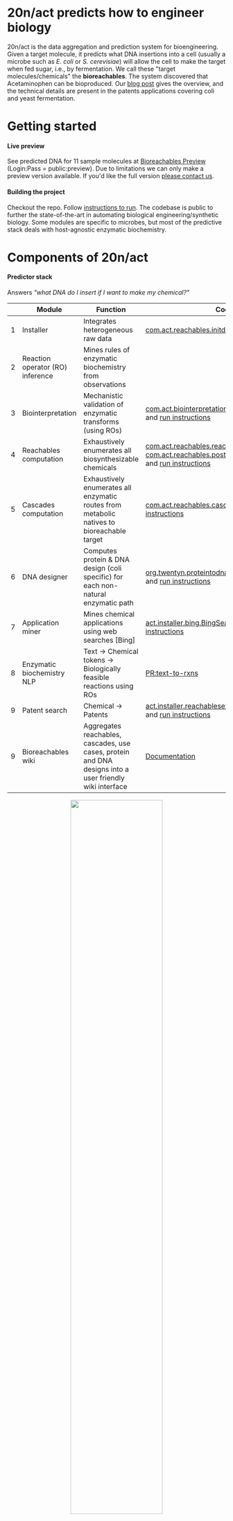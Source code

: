 
20n/act predicts how to engineer biology
===

20n/act is the data aggregation and prediction system for bioengineering. Given a target molecule, it predicts what DNA insertions into a cell (usually a microbe such as _E. coli_ or _S. cerevisiae_) will allow the cell to make the target when fed sugar, i.e., by fermentation. We call these "target molecules/chemicals" the __bioreachables__. The system discovered that Acetaminophen can be bioproduced. Our [blog post](http://20n.com/blog.html#bio-acetaminophen) gives the overview, and the technical details are present in the patents applications covering coli and yeast fermentation.

Getting started
===
#### Live preview
See predicted DNA for 11 sample molecules at [Bioreachables Preview](https://preview.bioreachables.com/) (Login:Pass = public:preview). Due to limitations we can only make a preview version available. If you'd like the full version [please contact us](mailto:info@20n.com).

#### Building the project
Checkout the repo. Follow [instructions to run](wikiServices#1-wiki-content-generation). The codebase is public to further the state-of-the-art in automating biological engineering/synthetic biology. Some modules are specific to microbes, but most of the predictive stack deals with host-agnostic enzymatic biochemistry.

Components of 20n/act
===

#### Predictor stack
Answers _"what DNA do I insert if I want to make my chemical?"_
  
  |   | Module | Function | Code |
  |---|---|---|---|
  | 1 | Installer | Integrates heterogeneous raw data | [com.act.reachables.initdb](reachables/src/main/scala/initdb.scala) and [run instructions](wikiServices#create-an-act-db)
  | 2 | Reaction operator (RO) inference | Mines rules of enzymatic biochemistry from observations | 
  | 3 | Biointerpretation | Mechanistic validation of enzymatic transforms (using ROs) | [com.act.biointerpretation.BiointerpretationDriver](reachables/src/main/java/com/act/biointerpretation/BiointerpretationDriver.java) and [run instructions](wikiServices#run-biointerpretation)
  | 4 | Reachables computation | Exhaustively enumerates all biosynthesizable chemicals | [com.act.reachables.reachables](reachables/src/main/scala/reachables.scala) + [com.act.reachables.postprocess_reachables](reachables/src/main/scala/postprocess_reachables.scala) and [run instructions](wikiServices#run-reachables-and-cascades)
  | 5 | Cascades computation | Exhaustively enumerates all enzymatic routes from metabolic natives to bioreachable target | [com.act.reachables.cascades](reachables/src/main/scala/com/act/reachables/cascades.scala) and [run instructions](wikiServices#run-reachables-and-cascades)
  | 6 | DNA designer | Computes protein & DNA design (coli specific) for each non-natural enzymatic path | [org.twentyn.proteintodna.ProteinToDNADriver](reachables/src/main/java/org/twentyn/proteintodna/ProteinToDNADriver.java) and [run instructions](wikiServices#building-dna-designs)
  | 7 | Application miner | Mines chemical applications using web searches [Bing] | [act.installer.bing.BingSearcher](reachables/src/main/java/act/installer/bing/BingSearcher.java) and [run instructions](wikiServices#augment-the-installer-with-bing-search-data)
  | 8 | Enzymatic biochemistry NLP | Text -> Chemical tokens -> Biologically feasible reactions using ROs | [PR:text-to-rxns](https://github.com/20n/act/pull/525) |
  | 9 | Patent search | Chemical -> Patents | [act.installer.reachablesexplorer.PatentFinder](reachables/src/main/java/act/installer/reachablesexplorer/PatentFinder.java) and [run instructions](wikiServices#enrich-the-reachables-with-patents)
  | 9 | Bioreachables wiki | Aggregates reachables, cascades, use cases, protein and DNA designs into a user friendly wiki interface | [Documentation](wikiServices#2-new-wiki-instance-setup-steps)
  
  <p align="center"> <img width=65% src="http://20n.com/assets/video/making-apap-20n%3Aact-small.gif"> </p>

#### Analytics
Answers _"Is my bio-engineered cell doing what I want it to?"_  

  |   | Module | Function | Code |
  |---|---|---|---|
  | 1 | LCMS: Untargeted metabolomics | Deep-learnt signal processing to identify all chemical [side]effects of DNA engineering on cell | [Code: DeepLearningLcmsPeak](reachables/src/main/python/DeepLearningLcmsPeak) and [code: com.act.lcms.UntargetedMetabolomics](reachables/src/main/scala/com/act/lcms/UntargetedMetabolomics.scala)
  | 2 | LCMS: Comparative visualization | Visualizing traces side-by-side from untargeted evaluation of over and underexpressed peaks | [Doc: LCMSDataVisualisation](reachables/src/main/r/LCMSDataVisualisation)

  <p align="center"> <img width=65% src="http://20n.com/assets/img/lcms-viz.png"> </p>
  
#### Unit economics of bioproduction
Answers _"Can I use bio-production to make this chemical at scale?"_  

  |   | Module | Function | Code
  |---|---|---|---|
  | 1 | Cost model: Manufacturing unit economics for large scale production | It backcalculates cell efficiency (yield, titers, productivity) objectives based on given COGS ($ per ton) of target chemical. From cell efficiency objectives it guesstimates the R&D investment (money and time) and ROI expectations | [Code: act.installer.bing.CostModel](reachables/src/main/scala/costmodel.scala), [viz server: costModelUI](reachables/src/main/r/costModelUI) and [source model: XLS](http://20n.com/assets/spreadsheet/cost-model.xlsx)

License and Contributing
===
Code licensed under the GNU General Public License v3.0.
If an alternative license is desired, [please contact 20n](act@20n.com).

Original Authors
===
[Saurabh Srivastava](http://saurabh-srivastava/)
[J. Christopher Anderson](https://www.linkedin.com/in/j-christopher-anderson-682b0594/)
Mark T. Daly
Michael Lampe
Thomas Legrand
Vijay Ramakrishnan
Gil Goldshlager
Nishant Kakar

